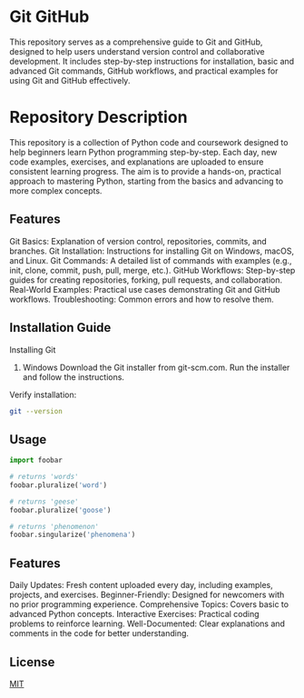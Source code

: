 # Git GitHub
This repository serves as a comprehensive guide to Git and GitHub, designed to help users understand version control and collaborative development. It includes step-by-step instructions for installation, basic and advanced Git commands, GitHub workflows, and practical examples for using Git and GitHub effectively.

# Repository Description

This repository is a collection of Python code and coursework designed to help beginners learn Python programming step-by-step. Each day, new code examples, exercises, and explanations are uploaded to ensure consistent learning progress. The aim is to provide a hands-on, practical approach to mastering Python, starting from the basics and advancing to more complex concepts.

## Features
Git Basics: Explanation of version control, repositories, commits, and branches.
Git Installation: Instructions for installing Git on Windows, macOS, and Linux.
Git Commands: A detailed list of commands with examples (e.g., init, clone, commit, push, pull, merge, etc.).
GitHub Workflows: Step-by-step guides for creating repositories, forking, pull requests, and collaboration.
Real-World Examples: Practical use cases demonstrating Git and GitHub workflows.
Troubleshooting: Common errors and how to resolve them.

## Installation Guide
Installing Git

1. Windows
Download the Git installer from git-scm.com.
Run the installer and follow the instructions.

Verify installation:

```bash
git --version
```

## Usage

```python
import foobar

# returns 'words'
foobar.pluralize('word')

# returns 'geese'
foobar.pluralize('goose')

# returns 'phenomenon'
foobar.singularize('phenomena')
```

## Features

Daily Updates: Fresh content uploaded every day, including examples, projects, and exercises.
Beginner-Friendly: Designed for newcomers with no prior programming experience.
Comprehensive Topics: Covers basic to advanced Python concepts.
Interactive Exercises: Practical coding problems to reinforce learning.
Well-Documented: Clear explanations and comments in the code for better understanding.

## License

[MIT](https://choosealicense.com/licenses/mit/)
